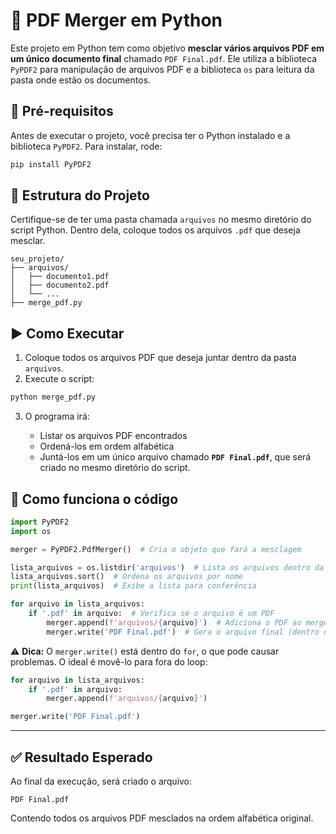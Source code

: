 # 📄 PDF Merger em Python

Este projeto em Python tem como objetivo **mesclar vários arquivos PDF em um único documento final** chamado `PDF Final.pdf`. Ele utiliza a biblioteca `PyPDF2` para manipulação de arquivos PDF e a biblioteca `os` para leitura da pasta onde estão os documentos.

## 🔧 Pré-requisitos

Antes de executar o projeto, você precisa ter o Python instalado e a biblioteca `PyPDF2`. Para instalar, rode:

```bash
pip install PyPDF2
````

## 📁 Estrutura do Projeto

Certifique-se de ter uma pasta chamada `arquivos` no mesmo diretório do script Python. Dentro dela, coloque todos os arquivos `.pdf` que deseja mesclar.

```
seu_projeto/
├── arquivos/
│   ├── documento1.pdf
│   ├── documento2.pdf
│   └── ...
├── merge_pdf.py
```

## ▶️ Como Executar

1. Coloque todos os arquivos PDF que deseja juntar dentro da pasta `arquivos`.
2. Execute o script:

```bash
python merge_pdf.py
```

3. O programa irá:

   * Listar os arquivos PDF encontrados
   * Ordená-los em ordem alfabética
   * Juntá-los em um único arquivo chamado **`PDF Final.pdf`**, que será criado no mesmo diretório do script.

## 🧠 Como funciona o código

```python
import PyPDF2
import os

merger = PyPDF2.PdfMerger()  # Cria o objeto que fará a mesclagem

lista_arquivos = os.listdir('arquivos')  # Lista os arquivos dentro da pasta
lista_arquivos.sort()  # Ordena os arquivos por nome
print(lista_arquivos)  # Exibe a lista para conferência

for arquivo in lista_arquivos:
    if '.pdf' in arquivo:  # Verifica se o arquivo é um PDF
        merger.append(f'arquivos/{arquivo}')  # Adiciona o PDF ao merger
        merger.write('PDF Final.pdf')  # Gera o arquivo final (dentro do loop — pode ser melhorado)
```

⚠️ **Dica:** O `merger.write()` está dentro do `for`, o que pode causar problemas. O ideal é movê-lo para fora do loop:

```python
for arquivo in lista_arquivos:
    if '.pdf' in arquivo:
        merger.append(f'arquivos/{arquivo}')

merger.write('PDF Final.pdf')
```

---

## ✅ Resultado Esperado

Ao final da execução, será criado o arquivo:

```
PDF Final.pdf
```

Contendo todos os arquivos PDF mesclados na ordem alfabética original.
